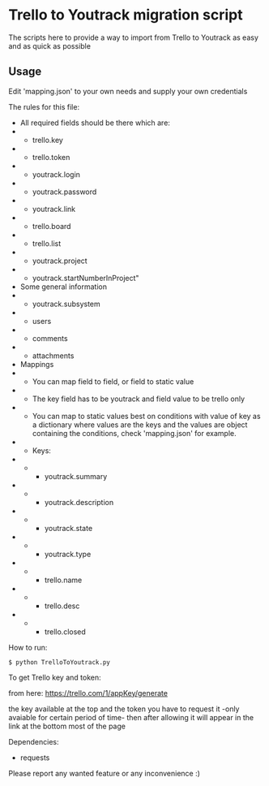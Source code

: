 # Trello to Youtrack migration script

The scripts here to provide a way to import from Trello to Youtrack as easy and as quick as possible

## Usage

Edit 'mapping.json' to your own needs and supply your own credentials

The rules for this file:
- All required fields should be there which are:
-  - trello.key
-  - trello.token
-  - youtrack.login
-  - youtrack.password
-  - youtrack.link
-  - trello.board
-  - trello.list
-  - youtrack.project
-  - youtrack.startNumberInProject"
- Some general information
-  - youtrack.subsystem 
-  - users 
-  - comments 
-  - attachments
- Mappings
-  - You can map field to field, or field to static value
-  - The key field has to be youtrack and field value to be trello only
-  - You can map to static values best on conditions with value of key as a dictionary
where values are the keys and the values are object containing the conditions, check 'mapping.json' for example.
-  - Keys:
-  -  - youtrack.summary
-  -  - youtrack.description
-  -  - youtrack.state
-  -  - youtrack.type
-  -  - trello.name
-  -  - trello.desc
-  -  - trello.closed

How to run:

	$ python TrelloToYoutrack.py



To get Trello key and token:

from here: https://trello.com/1/appKey/generate

the key available at the top and the token you have to request it -only avaiable for certain period of time-
then after allowing it will appear in the link at the bottom most of the page

Dependencies:

- requests


Please report any wanted feature or any inconvenience :)
